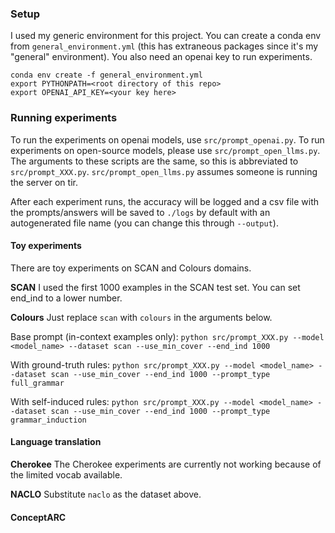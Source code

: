 ### Setup
I used my generic environment for this project. You can create a conda env from `general_environment.yml` (this has extraneous packages since it's my "general" environment). You also need an openai key to run experiments.

```
conda env create -f general_environment.yml
export PYTHONPATH=<root directory of this repo>
export OPENAI_API_KEY=<your key here>
```

### Running experiments

To run the experiments on openai models, use `src/prompt_openai.py`. To run experiments on open-source models, please use `src/prompt_open_llms.py`. The arguments to these scripts are the same, so this is abbreviated to `src/prompt_XXX.py`. `src/prompt_open_llms.py` assumes someone is running the server on tir.

After each experiment runs, the accuracy will be logged and a csv file with the prompts/answers will be saved to `./logs` by default with an autogenerated file name (you can change this through `--output`). 

#### Toy experiments

There are toy experiments on SCAN and Colours domains. 

**SCAN**
I used the first 1000 examples in the SCAN test set. You can set end_ind to a lower number.

**Colours**
Just replace `scan` with `colours` in the arguments below.

Base prompt (in-context examples only):
`python src/prompt_XXX.py --model <model_name> --dataset scan --use_min_cover --end_ind 1000`

With ground-truth rules: 
`python src/prompt_XXX.py --model <model_name> --dataset scan --use_min_cover --end_ind 1000 --prompt_type full_grammar`

With self-induced rules:
`python src/prompt_XXX.py --model <model_name> --dataset scan --use_min_cover --end_ind 1000 --prompt_type grammar_induction`

#### Language translation 

**Cherokee** 
The Cherokee experiments are currently not working because of the limited vocab available. 

**NACLO**
Substitute `naclo` as the dataset above.

#### ConceptARC

